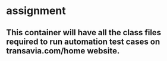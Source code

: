 # assignment

## This container will have all the class files required to run automation test cases on transavia.com/home website.
